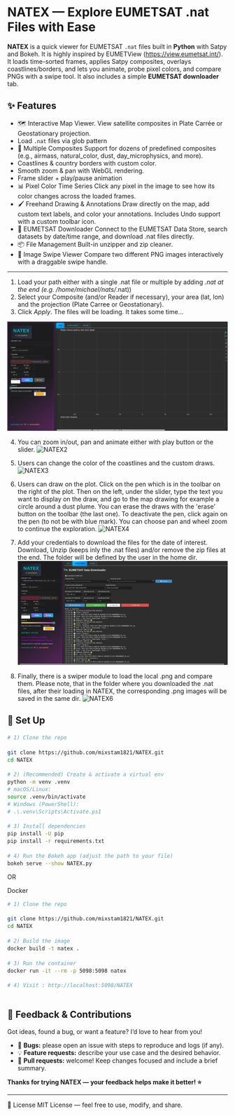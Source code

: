 # NATEX — Explore EUMETSAT .nat Files with Ease

**NATEX** is a quick viewer for EUMETSAT `.nat` files built in **Python** with Satpy and Bokeh. It is highly inspired by EUMETView (https://view.eumetsat.int/).  
It loads time-sorted frames, applies Satpy composites, overlays coastlines/borders, and lets you animate, probe pixel colors, and compare PNGs with a swipe tool. It also includes a simple **EUMETSAT downloader** tab.

## ✨ Features
- 🗺 Interactive Map Viewer. View satellite composites in Plate Carrée or Geostationary projection.
- Load `.nat` files via glob pattern
- 🌈 Multiple Composites Support for dozens of predefined composites (e.g., airmass, natural_color, dust, day_microphysics, and more).
- Coastlines & country borders with custom color.
- Smooth zoom & pan with WebGL rendering.
- Frame slider + play/pause animation
- 📊 Pixel Color Time Series Click any pixel in the image to see how its color changes across the loaded frames.
- 🖌 Freehand Drawing & Annotations Draw directly on the map, add custom text labels, and color your annotations. Includes Undo support with a custom toolbar icon.
- 📡 EUMETSAT Downloader Connect to the EUMETSAT Data Store, search datasets by date/time range, and download .nat files directly.
- 📦 File Management Built-in unzipper and zip cleaner.
- 🔄 Image Swipe Viewer Compare two different PNG images interactively with a draggable swipe handle.

---

1) Load your path either with a single .nat file or multiple by adding *.nat at the end (e.g. /home/michael/nats/*.nat))
2) Select your Composite (and/or Reader if necessary), your area (lat, lon) and the projection (Plate Carree or Geostationary).
3) Click *Apply*. The files will be loading. It takes some time...
   
![NATEX1](assets/natex1.gif)

4) You can zoom in/out, pan and animate either with play button or the slider.
![NATEX2](assets/natex2.gif)

5) Users can change the color of the coastlines and the custom draws.
![NATEX3](assets/natex3.gif)

6) Users can draw on the plot. Click on the pen which is in the toolbar on the right of the plot. Then on the left, under the slider, type the text you want to display on the draw, and go to the map drawing for example a circle around a dust plume. You can erase the draws with the 'erase' button on the toolbar (the last one). To deactivate the pen, click again on the pen (to not be with blue mark). You can choose pan and wheel zoom to continue the exploration.
![NATEX4](assets/natex4.gif)

7) Add your credentials to download the files for the date of interest. Download, Unzip (keeps inly the .nat files) and/or remove the zip files at the end. The folder will be defined by the user in the home dir.
![NATEX5](assets/natex5.gif)

8) Finally, there is a swiper module to load the local .png and compare them. Please note, that in the folder where you downloaded the .nat files, after their loading in NATEX, the corresponding .png images will be saved in the same dir.
![NATEX6](assets/natex6.gif)



## 🧰 Set Up


```bash
# 1) Clone the repo

git clone https://github.com/mixstam1821/NATEX.git
cd NATEX

# 2) (Recommended) Create & activate a virtual env
python -m venv .venv
# macOS/Linux:
source .venv/bin/activate
# Windows (PowerShell):
# .\.venv\Scripts\Activate.ps1

# 3) Install dependencies
pip install -U pip
pip install -r requirements.txt

# 4) Run the Bokeh app (adjust the path to your file)
bokeh serve --show NATEX.py
```

OR

Docker

```bash
# 1) Clone the repo

git clone https://github.com/mixstam1821/NATEX.git
cd NATEX

# 2) Build the image
docker build -t natex .

# 3) Run the container
docker run -it --rm -p 5098:5098 natex

# 4) Visit : http://localhost:5098/NATEX
 
```

## 🙌 Feedback & Contributions

Got ideas, found a bug, or want a feature? I’d love to hear from you!

- 🐞 **Bugs:** please open an issue with steps to reproduce and logs (if any).
- 💡 **Feature requests:** describe your use case and the desired behavior.
- 🔧 **Pull requests:** welcome! Keep changes focused and include a brief summary.

**Thanks for trying NATEX — your feedback helps make it better! ⭐**

---

📜 License
MIT License — feel free to use, modify, and share.

